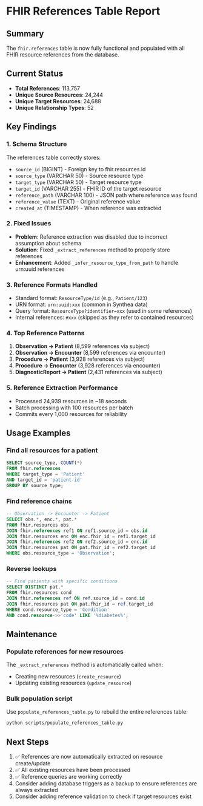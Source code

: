 # FHIR References Table Report

## Summary
The `fhir.references` table is now fully functional and populated with all FHIR resource references from the database.

## Current Status
- **Total References**: 113,757
- **Unique Source Resources**: 24,244
- **Unique Target Resources**: 24,688
- **Unique Relationship Types**: 52

## Key Findings

### 1. Schema Structure
The references table correctly stores:
- `source_id` (BIGINT) - Foreign key to fhir.resources.id
- `source_type` (VARCHAR 50) - Source resource type
- `target_type` (VARCHAR 50) - Target resource type  
- `target_id` (VARCHAR 255) - FHIR ID of the target resource
- `reference_path` (VARCHAR 100) - JSON path where reference was found
- `reference_value` (TEXT) - Original reference value
- `created_at` (TIMESTAMP) - When reference was extracted

### 2. Fixed Issues
- **Problem**: Reference extraction was disabled due to incorrect assumption about schema
- **Solution**: Fixed `_extract_references` method to properly store references
- **Enhancement**: Added `_infer_resource_type_from_path` to handle urn:uuid references

### 3. Reference Formats Handled
- Standard format: `ResourceType/id` (e.g., `Patient/123`)
- URN format: `urn:uuid:xxx` (common in Synthea data)
- Query format: `ResourceType?identifier=xxx` (used in some references)
- Internal references: `#xxx` (skipped as they refer to contained resources)

### 4. Top Reference Patterns
1. **Observation -> Patient** (8,599 references via subject)
2. **Observation -> Encounter** (8,599 references via encounter)
3. **Procedure -> Patient** (3,928 references via subject)
4. **Procedure -> Encounter** (3,928 references via encounter)
5. **DiagnosticReport -> Patient** (2,431 references via subject)

### 5. Reference Extraction Performance
- Processed 24,939 resources in ~18 seconds
- Batch processing with 100 resources per batch
- Commits every 1,000 resources for reliability

## Usage Examples

### Find all resources for a patient
```sql
SELECT source_type, COUNT(*) 
FROM fhir.references 
WHERE target_type = 'Patient' 
AND target_id = 'patient-id'
GROUP BY source_type;
```

### Find reference chains
```sql
-- Observation -> Encounter -> Patient
SELECT obs.*, enc.*, pat.*
FROM fhir.resources obs
JOIN fhir.references ref1 ON ref1.source_id = obs.id 
JOIN fhir.resources enc ON enc.fhir_id = ref1.target_id
JOIN fhir.references ref2 ON ref2.source_id = enc.id
JOIN fhir.resources pat ON pat.fhir_id = ref2.target_id
WHERE obs.resource_type = 'Observation';
```

### Reverse lookups
```sql
-- Find patients with specific conditions
SELECT DISTINCT pat.*
FROM fhir.resources cond
JOIN fhir.references ref ON ref.source_id = cond.id
JOIN fhir.resources pat ON pat.fhir_id = ref.target_id
WHERE cond.resource_type = 'Condition'
AND cond.resource->>'code' LIKE '%diabetes%';
```

## Maintenance

### Populate references for new resources
The `_extract_references` method is automatically called when:
- Creating new resources (`create_resource`)
- Updating existing resources (`update_resource`)

### Bulk population script
Use `populate_references_table.py` to rebuild the entire references table:
```bash
python scripts/populate_references_table.py
```

## Next Steps
1. ✅ References are now automatically extracted on resource create/update
2. ✅ All existing resources have been processed
3. ✅ Reference queries are working correctly
4. Consider adding database triggers as a backup to ensure references are always extracted
5. Consider adding reference validation to check if target resources exist